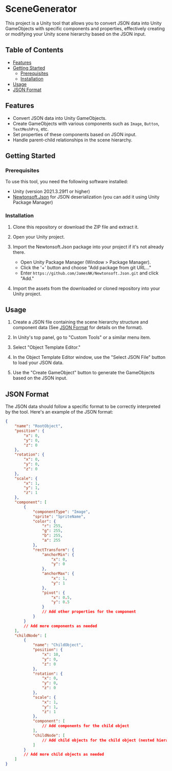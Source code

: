 # SceneGenerator

This project is a Unity tool that allows you to convert JSON data into Unity GameObjects with specific components and properties, effectively creating or modifying your Unity scene hierarchy based on the JSON input.

## Table of Contents

- [Features](#features)
- [Getting Started](#getting-started)
  - [Prerequisites](#prerequisites)
  - [Installation](#installation)
- [Usage](#usage)
- [JSON Format](#json-format)

## Features

- Convert JSON data into Unity GameObjects.
- Create GameObjects with various components such as `Image`, `Button`, `TextMeshPro`, etc.
- Set properties of these components based on JSON input.
- Handle parent-child relationships in the scene hierarchy.

## Getting Started

### Prerequisites

To use this tool, you need the following software installed:

- Unity (version 2021.3.29f1 or higher)
- [Newtonsoft.Json](https://www.newtonsoft.com/json) for JSON deserialization (you can add it using Unity Package Manager)

### Installation

1. Clone this repository or download the ZIP file and extract it.

2. Open your Unity project.

3. Import the Newtonsoft.Json package into your project if it's not already there.

   - Open Unity Package Manager (Window > Package Manager).
   - Click the '+' button and choose "Add package from git URL..."
   - Enter `https://github.com/JamesNK/Newtonsoft.Json.git` and click "Add."

4. Import the assets from the downloaded or cloned repository into your Unity project.

## Usage

1. Create a JSON file containing the scene hierarchy structure and component data (See [JSON Format](#json-format) for details on the format).

2. In Unity's top panel, go to "Custom Tools" or a similar menu item.

3. Select "Object Template Editor."

4. In the Object Template Editor window, use the "Select JSON File" button to load your JSON data.

5. Use the "Create GameObject" button to generate the GameObjects based on the JSON input.

## JSON Format

The JSON data should follow a specific format to be correctly interpreted by the tool. Here's an example of the JSON format:

```json
{
    "name": "RootObject",
    "position": {
        "x": 0,
        "y": 0,
        "z": 0
    },
    "rotation": {
        "x": 0,
        "y": 0,
        "z": 0
    },
    "scale": {
        "x": 1,
        "y": 1,
        "z": 1
    },
    "component": [
        {
            "componentType": "Image",
            "sprite": "SpriteName",
            "color": {
                "r": 255,
                "g": 255,
                "b": 255,
                "a": 255
            },
            "rectTransform": {
                "anchorMin": {
                    "x": 0,
                    "y": 0
                },
                "anchorMax": {
                    "x": 1,
                    "y": 1
                },
                "pivot": {
                    "x": 0.5,
                    "y": 0.5
                }
                // Add other properties for the component
            }
        }
        // Add more components as needed
    ],
    "childNode": [
        {
            "name": "ChildObject",
            "position": {
                "x": 10,
                "y": 0,
                "z": 0
            },
            "rotation": {
                "x": 0,
                "y": 0,
                "z": 0
            },
            "scale": {
                "x": 1,
                "y": 1,
                "z": 1
            },
            "component": [
                // Add components for the child object
            ],
            "childNode": [
                // Add child objects for the child object (nested hierarchy)
            ]
        }
        // Add more child objects as needed
    ]
}
